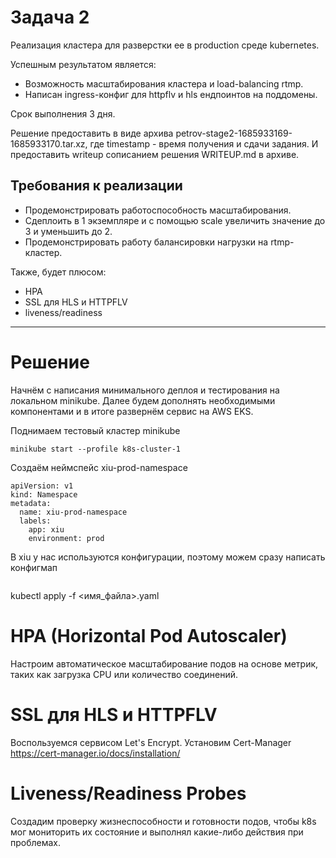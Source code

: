 # Задача 2
Реализация кластера для разверстки ее в production среде kubernetes.

Успешным результатом является:
- Возможность масштабирования кластера и load-balancing rtmp.
- Написан ingress-конфиг для httpflv и hls ендпоинтов на поддомены.

Срок выполнения 3 дня.

Решение предоставить в виде архива petrov-stage2-1685933169-1685933170.tar.xz, где timestamp - время получения и сдачи задания. И предоставить writeup сописанием решения WRITEUP.md в архиве.

## Требования к реализации
- Продемонстрировать работоспособность масштабирования.
- Сдеплоить в 1 экземпляре и с помощью scale увеличить значение до 3 и уменьшить до 2.
- Продемонстрировать работу балансировки нагрузки на rtmp-кластер.

Также, будет плюсом:
- HPA
- SSL для HLS и HTTPFLV
- liveness/readiness

---

# Решение

Начнём с написания минимального деплоя и тестирования на локальном minikube. Далее будем дополнять необходимыми компонентами и в итоге развернём сервис на AWS EKS.

Поднимаем тестовый кластер minikube
```
minikube start --profile k8s-cluster-1
```

Создаём неймспейс xiu-prod-namespace
```
apiVersion: v1
kind: Namespace
metadata:
  name: xiu-prod-namespace
  labels:
    app: xiu
    environment: prod
```

В xiu у нас используются конфигурации, поэтому можем сразу написать конфигмап
```

```




kubectl apply -f <имя_файла>.yaml


# HPA (Horizontal Pod Autoscaler)
Настроим автоматическое масштабирование подов на основе метрик, таких как загрузка CPU или количество соединений.

# SSL для HLS и HTTPFLV
Воспользуемся сервисом Let's Encrypt.
Установим Cert-Manager
https://cert-manager.io/docs/installation/

# Liveness/Readiness Probes
Создадим проверку жизнеспособности и готовности подов, чтобы k8s мог мониторить их состояние и выполнял какие-либо действия при проблемах.

